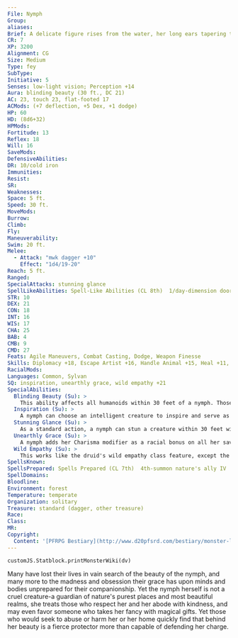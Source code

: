 ```yaml
---
File: Nymph
Group: 
aliases: 
Brief: A delicate figure rises from the water, her long ears tapering to points above her head, her beauty painful in its perfection.
CR: 7
XP: 3200
Alignment: CG
Size: Medium
Type: fey
SubType: 
Initiative: 5
Senses: low-light vision; Perception +14
Aura: blinding beauty (30 ft., DC 21)
AC: 23, touch 23, flat-footed 17
ACMods: (+7 deflection, +5 Dex, +1 dodge)
HP: 60
HD: (8d6+32)
HPMods: 
Fortitude: 13
Reflex: 18
Will: 16
SaveMods: 
DefensiveAbilities: 
DR: 10/cold iron
Immunities: 
Resist: 
SR: 
Weaknesses: 
Space: 5 ft.
Speed: 30 ft.
MoveMods: 
Burrow: 
Climb: 
Fly: 
Maneuverability: 
Swim: 20 ft.
Melee: 
  - Attack: "mwk dagger +10"
    Effect: "1d4/19-20"
Reach: 5 ft.
Ranged: 
SpecialAttacks: stunning glance
SpellLikeAbilities: Spell-Like Abilities (CL 8th)  1/day-dimension door
STR: 10
DEX: 21
CON: 18
INT: 16
WIS: 17
CHA: 25
BAB: 4
CMB: 9
CMD: 27
Feats: Agile Maneuvers, Combat Casting, Dodge, Weapon Finesse
Skills: Diplomacy +18, Escape Artist +16, Handle Animal +15, Heal +11, Knowledge (nature) +14, Perception +14, Sense Motive +14, Stealth +16, Swim +19
RacialMods: 
Languages: Common, Sylvan
SQ: inspiration, unearthly grace, wild empathy +21
SpecialAbilities:
  Blinding Beauty (Su): >
    This ability affects all humanoids within 30 feet of a nymph. Those who look directly at a nymph must succeed on a DC 21 Fortitude save or be blinded permanently. A nymph can suppress or resume this ability as a free action. The save DC is Charisma-based.
  Inspiration (Su): >
    A nymph can choose an intelligent creature to inspire and serve as a muse by giving that creature some token of her affection (typically a lock of her hair).  As long as the nymph retains her favor for this creature and as long as the creature carries the nymph's token, the creature gains a +4 insight bonus on all Will saving throws, Craft checks, and Perform checks. A bard who has a nymph for a muse in this way can use his bardic performance for an additional number of rounds per day equal to his nymph muse's Charisma modifier. The nymph retains a link to her token and its carrier as if she had cast a status spell on the carrier. The nymph can end this effect at any time as a free action. A single nymph may only inspire one creature at a time in this manner.  Spells A nymph casts spells as a 7th-level druid, but cannot swap out prepared spells to cast summon spells.
  Stunning Glance (Su): >
    As a standard action, a nymph can stun a creature within 30 feet with a look. The target must succeed on a DC 21 Fortitude save or be stunned for 2d4 rounds. The save DC is Charisma-based.
  Unearthly Grace (Su): >
    A nymph adds her Charisma modifier as a racial bonus on all her saving throws, and as a deflection bonus to her Armor Class.
  Wild Empathy (Su): >
    This works like the druid's wild empathy class feature, except the nymph has a +6 racial bonus on the check. The nymph's effective druid level is equal to her HD for determining her total modifer to the check.
SpellsKnown: 
SpellsPrepared: Spells Prepared (CL 7th)  4th-summon nature's ally IV  3rd-call lightning (DC 16), cure moderate wounds, water breathing  2nd-barkskin, flame blade, resist energy, tree shape  1st-charm animal (DC 14), endure elements, entangle (DC 14), obscuring mist, produce flame  0-detect magic, guidance, light, stabilize
SpellDomains: 
Bloodline: 
Environment: forest
Temperature: temperate
Organization: solitary
Treasure: standard (dagger, other treasure)
Race: 
Class: 
MR: 
Copyright:
  Content: '[PFRPG Bestiary](http://www.d20pfsrd.com/bestiary/monster-listings/fey/nymph)'
---
```

```dataviewjs
customJS.Statblock.printMonsterWiki(dv)
```
Many have lost their lives in vain search of the beauty of the nymph, and many more to the madness and obsession their grace has upon minds and bodies unprepared for their companionship. Yet the nymph herself is not a cruel creature-a guardian of nature's purest places and most beautiful realms, she treats those who respect her and her abode with kindness, and may even favor someone who takes her fancy with magical gifts. Yet those who would seek to abuse or harm her or her home quickly find that behind her beauty is a fierce protector more than capable of defending her charge.
